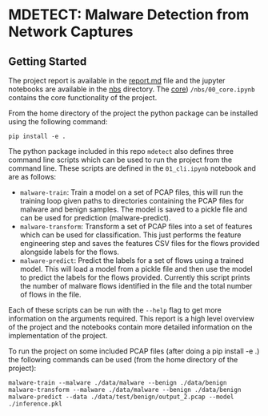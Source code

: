 # MDETECT: Malware Detection from Network Captures

<!-- WARNING: THIS FILE WAS AUTOGENERATED! DO NOT EDIT! -->

## Getting Started

The project report is available in the [report.md](./report.md) file and
the jupyter notebooks are available in the [nbs](nbs) directory. The
[core](./nbs/00_core.ipynb)) `/nbs/00_core.ipynb` contains the core
functionality of the project.

From the home directory of the project the python package can be
installed using the following command:

``` {bash}
pip install -e .
```

The python package included in this repo `mdetect` also defines three
command line scripts which can be used to run the project from the
command line. These scripts are defined in the `01_cli.ipynb` notebook
and are as follows:

- `malware-train`: Train a model on a set of PCAP files, this will run
  the training loop given paths to directories containing the PCAP files
  for malware and benign samples. The model is saved to a pickle file
  and can be used for prediction (malware-predict).
- `malware-transform`: Transform a set of PCAP files into a set of
  features which can be used for classification. This just performs the
  feature engineering step and saves the features CSV files for the
  flows provided alongside labels for the flows.
- `malware-predict`: Predict the labels for a set of flows using a
  trained model. This will load a model from a pickle file and then use
  the model to predict the labels for the flows provided. Currently this
  script prints the number of malware flows identified in the file and
  the total number of flows in the file.

Each of these scripts can be run with the `--help` flag to get more
information on the arguments required. This report is a high level
overview of the project and the notebooks contain more detailed
information on the implementation of the project.

To run the project on some included PCAP files (after doing a pip
install -e .) the following commands can be used (from the home
directory of the project):

``` {bash}
malware-train --malware ./data/malware --benign ./data/benign
malware-transform --malware ./data/malware --benign ./data/benign
malware-predict --data ./data/test/benign/output_2.pcap --model ./inference.pkl
```
